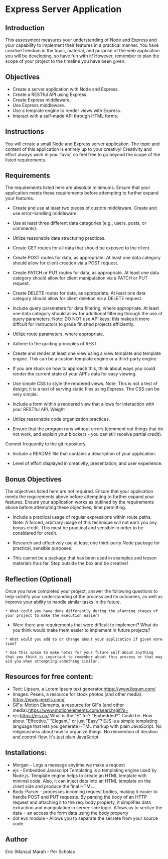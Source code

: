 # Express Server Application

## Introduction
This assessment measures your understanding of Node and Express and your capability to implement their features in a practical manner. You have creative freedom in the topic, material, and purpose of the web application you will be developing, so have fun with it! However, remember to plan the scope of your project to the timeline you have been given.

## Objectives
* Create a server application with Node and Express. 
* Create a RESTful API using Express.
* Create Express middleware.
* Use Express middleware.
* Use a template engine to render views with Express. 
* Interact with a self-made API through HTML forms.

## Instructions
You will create a small Node and Express server application. The topic and content of this application is entirely up to your creativy!
Creativity and effort always work in your favor, so feel free to go beyond the scope of the listed requirements.

## Requirements
The requirements listed here are absolute minimums. Ensure that your application meets these requirements before attempting to further expand your features.

* Create and use at least two pieces of custom middleware.
Create and use error-handling middleware.

* Use at least three different data categories (e.g., users, posts, or comments).

* Utilize reasonable data structuring practices.

* Create GET routes for all data that should be exposed to the client.

* Create POST routes for data, as appropriate. At least one data category should allow for client creation via a POST request.

* Create PATCH or PUT routes for data, as appropriate. At least one data category should allow for client manipulation via a PATCH or PUT request.

* Create DELETE routes for data, as appropriate. At least one data category should allow for client deletion via a DELETE request.

* Include query parameters for data filtering, where appropriate. At least one data category should allow for additional filtering through the use of query parameters.
Note: DO NOT use API keys; this makes it more diffcult for instructors to grade finished projects efficiently.

* Utilize route parameters, where appropriate.
 
* Adhere to the guiding principles of REST.

* Create and render at least one view using a view template and template engine. This can be a custom template engine or a third-party engine.

* If you are stuck on how to approach this, think about ways you could render the current state of your API's data for easy viewing.

* Use simple CSS to style the rendered views.
Note: This is not a test of design; it is a test of serving static files using Express. The CSS can be very simple.

* Include a form within a rendered view that allows for interaction with your RESTful API.
Weight

* Utilize reasonable code organization practices.

* Ensure that the program runs without errors (comment out things that do not work, and explain your blockers - you can still receive partial credit).

Commit frequently to the git repository.
* Include a README file that contains a description of your application.

* Level of effort displayed in creativity, presentation, and user experience.

## Bonus Objectives
The objectives listed here are not required. Ensure that your application meets the requirements above before attempting to further expand your features.
Ensure your application works as outlined by the requirements above before attempting these objectives, time permitting.

* Include a practical usage of regular expressions within route paths.
Note: A forced, arbitrary usage of this technique will not earn you any bonus credit. This must be practical and sensible in order to be considered for credit.

* Research and effectively use at least one third-party Node package for practical, sensible purposes.

* This cannot be a package that has been used in examples and lesson materials thus far. Step outside the box and be creative!

## Reflection (Optional)
Once you have completed your project, answer the following questions to help solidify your understanding of the process and its outcomes, as well as improve your ability to handle similar tasks in the future.

    * What could you have done differently during the planning stages of your project to make the execution easier?
       
   * Were there any requirements that were diffcult to implement? What do you think would make them easier to implement in future projects?

    * What would you add to or change about your application if given more time?

    * Use this space to make notes for your future self about anything that you think is important to remember about this process or that may aid you when attempting something similar.

## Resources for free content:
* Text: Lipsum, a Lorem Ipsum text generator.https://www.lipsum.com/
* Images: Pexels, a resource for stock photos (and other media). https://www.pexels.com/
* GIFs: Motion Elements, a resource for GIFs (and other media).https://www.motionelements.com/search/gif?s=
* ejs:https://ejs.co/
What is the "E" for? "Embedded?" Could be. How about "Effective," "Elegant," or just "Easy"? EJS is a simple templating language that lets you generate HTML markup with plain JavaScript. No religiousness about how to organize things. No reinvention of iteration and control-flow. It's just plain JavaScript.


## Installations:
* Morgan -  Logs a message anytime we make a request
* ejs -  Embedded Javascript Templating is a templating engine used by Node.js. Template engine helps to create an HTML template with minimal code. Also, it can inject data into an HTML template on the client side and produce the final HTML.
* Body-Parser - processes incoming request bodies, making it easier to handle POST and PUT requests. By parsing the body of an HTTP request and attaching it to the req. body property, it simplifies data extraction and manipulation in server-side logic. Allows us to serilize the data = an access the form data using the body property
* dot evn module - Allows you to separate the secrete from your source code. 

## Author
Eric (Mansa) Marah - Per Scholas